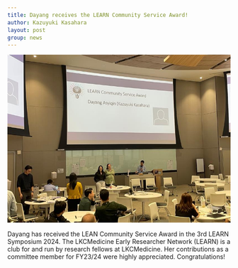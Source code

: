```yaml
---
title: Dayang receives the LEARN Community Service Award!
author: Kazuyuki Kasahara
layout: post
group: news
---
```

 <img src="/static/img/news/Dayang_LEARN.jpg"  class="img-fluid">

Dayang has received the LEAN Community Service Award in the 3rd LEARN 
Symposium 2024. The LKCMedicine Early Researcher Network (LEARN) is a club for and run by 
research fellows at LKCMedicine. Her contributions as a committee member 
for FY23/24 were highly appreciated. Congratulations!

